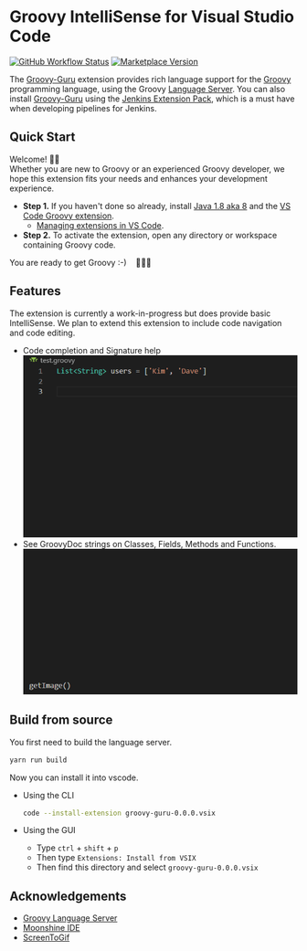 # Groovy IntelliSense for Visual Studio Code
[![GitHub Workflow Status](https://img.shields.io/github/workflow/status/DontShaveTheYak/groovy-guru/Tests?label=Tests)](https://github.com/DontShaveTheYak/groovy-guru/actions/workflows/test.yml?query=branch%3Amaster)
[![Marketplace Version](https://vsmarketplacebadge.apphb.com/version-short/DontShaveTheYak.groovy-guru.svg "Current Release")][VS Code Groovy extension]

The [Groovy-Guru][VS Code Groovy extension] extension
provides rich language support for the
[Groovy](https://groovy-lang.org/) programming language, using the Groovy [Language Server](https://github.com/prominic/groovy-language-server). You can also install [Groovy-Guru][VS Code Groovy extension] using the [Jenkins Extension Pack](https://marketplace.visualstudio.com/items?itemName=DontShaveTheYak.jenkins-extension-pack), which is a must have when developing pipelines for Jenkins.

## Quick Start

Welcome! 👋🏻<br/>
Whether you are new to Groovy or an experienced Groovy developer, we hope this
extension fits your needs and enhances your development experience.

* **Step 1.** If you haven't done so already, install [Java 1.8 aka 8](https://www.java.com/en/download/help/index_installing.html)
  and the [VS Code Groovy extension].
  * [Managing extensions in VS Code].
* **Step 2.** To activate the extension, open any directory or workspace
  containing Groovy code.

You are ready to get Groovy :-) &nbsp;&nbsp; 🎉🎉🎉

## Features

The extension is currently a work-in-progress but does provide basic IntelliSense. We plan to extend this extension to include code navigation and code editing.

- Code completion and Signature help  
  <img src="docs/images/completion-signature-help.gif">
- See GroovyDoc strings on Classes, Fields, Methods and Functions.  
  <img src="docs/images/docstring-help.gif">

## Build from source

You first need to build the language server.

```sh
yarn run build
```

Now you can install it into vscode.

- Using the CLI
  ```sh
  code --install-extension groovy-guru-0.0.0.vsix
  ```

- Using the GUI
  - Type `ctrl` + `shift` + `p`
  - Then type `Extensions: Install from VSIX`
  - Then find this directory and select `groovy-guru-0.0.0.vsix`

## Acknowledgements
* [Groovy Language Server](https://github.com/prominic/groovy-language-server)
* [Moonshine IDE](https://moonshine-ide.com)
* [ScreenToGif](https://github.com/NickeManarin/ScreenToGif/)
<!-- * [Best-README-Template](https://github.com/othneildrew/Best-README-Template) -->

[Managing extensions in VS Code]: https://code.visualstudio.com/docs/editor/extension-gallery
[VS Code Groovy extension]: https://marketplace.visualstudio.com/items?itemName=DontShaveTheYak.groovy-guru
